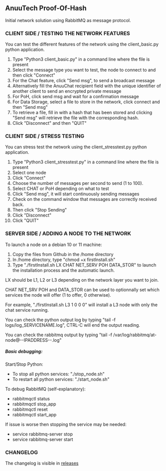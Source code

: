 ## AnuuTech Proof-Of-Hash ##
Initial network solution using RabbitMQ as message protocol.


### CLIENT SIDE / TESTING THE NETWORK FEATURES
You can test the different features of the network using the client_basic.py python application.
1. Type "Python3 client_basic.py" in a command line where the file is present
3. Select the message type you want to test, the node to connect to and then click "Connect"
4. For the Chat feature, click "Send msg", to send a broadcast message
6. Alternatively fill the AnuuChat recipient field with the unique identifier of another client to send an encrypted private message
8. For PoH, click send msg and wait for a confirmation message
9. For Data Storage, select a file to store in the network, click connect and then "Send msg"
10. To retrieve a file, fill in with a hash that has been stored and clicking "Send msg" will retrieve the file with the corresponding hash.
12. Click "Disconnect" and then "QUIT"


### CLIENT SIDE / STRESS TESTING
You can stress test the network using the client_stresstest.py python application.
1. Type "Python3 client_stresstest.py" in a command line where the file is present
2. Select one node
3. Click "Connect"
4. Choose the number of messages per second to send (1 to 100).
5. Select CHAT or PoH depending on what to test
6. Click "Send msg", it will start continuously sending messages
7. Check on the command window that messages are correctly received back.
8. Then click "Stop Sending"
9. Click "Disconnect"
10. Click "QUIT"


### SERVER SIDE / ADDING A NODE TO THE NETWORK
To launch a node on a debian 10 or 11 machine:
1. Copy the files from Github in the /home directory
2. In /home directory, type "chmod +x firstInstall.sh" 
3. Type "./firstInstall.sh LX CHAT NET_SERV POH DATA_STOR" to launch the installation process and the automatic launch.

LX should be L1, L2 or L3 depending on the network layer you want to join.

CHAT NET_SRV POH and DATA_STOR can be used to optionnally set which services the node will offer (1 to offer, 0 otherwise).

For example, "./firstInstall.sh L3 1 0 0 0" will install a L3 node with only the chat service running.

You can check the python output log by typing "tail -f logs/log_SERVICENAME.log", CTRL-C will end the output reading.

You can check the rabbitmq output by typing "tail -f /var/log/rabbitmq/at-node\@--IPADDRESS--.log"

##### Basic debugging:

Start/Stop Python:
- To stop all python services: "./stop_node.sh"
- To restart all python services: "./start_node.sh"

To debug RabbitMQ (self-explanatory):
- rabbitmqctl status
- rabbitmqctl stop_app
- rabbitmqctl reset
- rabbitmqctl start_app


If issue is worse then stopping the service may be needed:
- service rabbitmq-server stop
- service rabbitmq-server start


### CHANGELOG
The changelog is visible in [releases](https://github.com/AnuuTech/PoH_PoC/releases)


